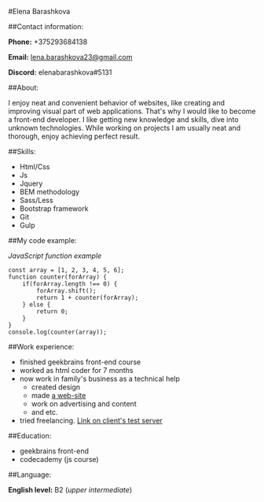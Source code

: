#Elena Barashkova

##Contact information:

**Phone:** +375293684138

**Email:** lena.barashkova23@gmail.com

**Discord:** elenabarashkova#5131

##About:

I enjoy neat and convenient behavior of websites, like creating and improving visual part of web applications. That's why I would like to become a front-end developer.
I like getting new knowledge and skills, dive into unknown technologies.
While working on projects I am usually neat and thorough, enjoy achieving perfect result.

##Skills:

* Html/Css
* Js
* Jquery
* BEM methodology
* Sass/Less
* Bootstrap framework
* Git
* Gulp

##My code example:

*JavaScript function example*

```
const array = [1, 2, 3, 4, 5, 6];
function counter(forArray) {
    if(forArray.length !== 0) {
        forArray.shift();
        return 1 + counter(forArray);
    } else {
        return 0;
    }
}
console.log(counter(array));
```

##Work experience:

* finished geekbrains front-end course
* worked as html coder for 7 months
* now work in family's business as a technical help 
    * created design 
    * made [a web-site](https://www.boomballoon.by)
    * work on advertising and content 
    * and etc.
* tried freelancing. [Link on client's test server](http://dev.tahdaf.com/index.html)

##Education:

* geekbrains front-end 
* codecademy (js course)

##Language:

**English level:** B2 (*upper intermediate*)